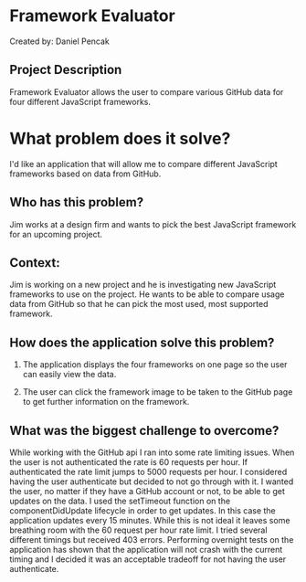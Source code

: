 # Framework Evaluator
Created by: Daniel Pencak

## Project Description

Framework Evaluator allows the user to compare various GitHub data for four different JavaScript frameworks.

# What problem does it solve?

I'd like an application that will allow me to compare different JavaScript frameworks based on data from GitHub.

## Who has this problem?

Jim works at a design firm and wants to pick the best JavaScript framework for an upcoming project.

## Context:

Jim is working on a new project and he is investigating new JavaScript frameworks to use on the project. He wants to be able to compare usage data from GitHub so that he can pick the most used, most supported framework.

## How does the application solve this problem?

1. The application displays the four frameworks on one page so the user can easily view the data.

2. The user can click the framework image to be taken to the GitHub page to get further information on the framework.

## What was the biggest challenge to overcome?

While working with the GitHub api I ran into some rate limiting issues. When the user is not authenticated the rate is 60 requests per hour. If authenticated the rate limit jumps to 5000 requests per hour. I considered having the user authenticate but decided to not go through with it. I wanted the user, no matter if they have a GitHub account or not, to be able to get updates on the data. I used the setTimeout function on the componentDidUpdate lifecycle in order to get updates. In this case the application updates every 15 minutes. While this is not ideal it leaves some breathing room with the 60 request per hour rate limit. I tried several different timings but received 403 errors. Performing overnight tests on the application has shown that the application will not crash with the current timing and I decided it was an acceptable tradeoff for not having the user authenticate.
